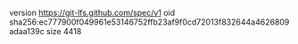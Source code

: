 version https://git-lfs.github.com/spec/v1
oid sha256:ec777900f049961e53146752ffb23af9f0cd72013f832644a4626809adaa139c
size 4418
